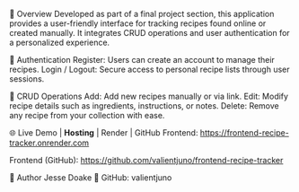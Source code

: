 🧩 Overview
Developed as part of a final project section, this application provides a user-friendly interface for tracking recipes found online or created manually.
It integrates CRUD operations and user authentication for a personalized experience.

<!-- ⚙️ Features -->

🔐 Authentication
Register: Users can create an account to manage their recipes.
Login / Logout: Secure access to personal recipe lists through user sessions.

📝 CRUD Operations
Add: Add new recipes manually or via link.
Edit: Modify recipe details such as ingredients, instructions, or notes.
Delete: Remove any recipe from your collection with ease.

🌐 Live Demo
| **Hosting** | Render | GitHub
Frontend: https://frontend-recipe-tracker.onrender.com

Frontend (GitHub): https://github.com/valientjuno/frontend-recipe-tracker

👤 Author
Jesse Doake
🔗 GitHub: valientjuno
